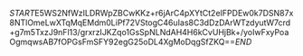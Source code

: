 $START$E5WS2NfWzILDRWpZBCwKKz+r6jArC4pXYtCt2eIFPDEw0k7DSN87x8NTlOmeLwXTqMqEMdm0LiPf72VStogC46uIas8C3dDzDArWTzdyutW7crd+g7m5TxzJ9nFl13/grxrzIJKZqo1GsSpNLNdAH4H6kCvUHjBk+/yoIwFxyPoaOgmqwsAB7fOPGsFmSFY92egG25oDL4XgMoDqgSfZKQ==$END$